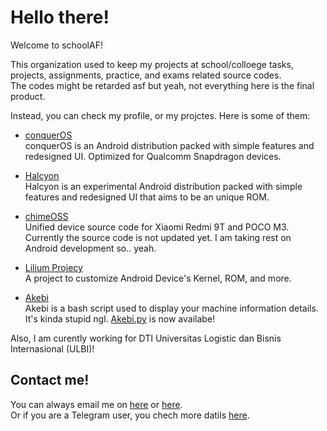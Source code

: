 # Hello there!

Welcome to schoolAF!

This organization used to keep my projects at school/colloege tasks, projects, assignments, practice, and exams related source codes.  
The codes might be retarded asf but yeah, not everything here is the final product.  
  
Instead, you can check my profile, or my projctes. Here is some of them:
- [conquerOS](https://github.com/ConquerOS)  
conquerOS is an Android distribution packed with simple features and redesigned UI. Optimized for Qualcomm Snapdragon devices.

- [Halcyon](https://github.com/hlcynprjct)  
Halcyon is an experimental Android distribution packed with simple features and redesigned UI that aims to be an unique ROM.

- [chimeOSS](https://github.com/chimeOSS)  
Unified device source code for Xiaomi Redmi 9T and POCO M3. Currently the source code is not updated yet. I am taking rest on Android development so.. yeah.

- [Lilium Projecy](https://github.com/liliumproject)  
A project to customize Android Device's Kernel, ROM, and more.

- [Akebi](https://github.com/herobuxx/akebi)  
Akebi is a bash script used to display your machine information details. It's kinda stupid ngl. [Akebi.py](https://github.com/herobuxx/akebi.py) is now availabe!

Also, I am curently working for DTI Universitas Logistic dan Bisnis Internasional (ULBI)!

## Contact me!
You can always email me on [here](mailto:me@buxxed.tk) or [here](mailto:me@herobuxx.me).   
Or if you are a Telegram user, you chech more datils [here](https://t.me/BuxxRedirect).
